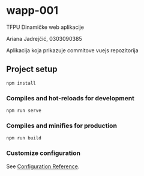 # wapp-001

TFPU Dinamičke web aplikacije

Ariana Jadrejčić, 0303090385

Aplikacija koja prikazuje commitove vuejs repozitorija

## Project setup

```
npm install
```

### Compiles and hot-reloads for development

```
npm run serve
```

### Compiles and minifies for production

```
npm run build
```

### Customize configuration

See [Configuration Reference](https://cli.vuejs.org/config/).
